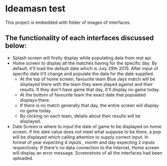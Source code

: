 # Ideamasn test 
This project is embedded with folder of images of interfaces.
## The functionality of each interfaces discussed below:
* Splash screen will firstly display while populating data from rest api. 
* Home screen to display all the matches having for the specific day. By default, it'll load the default date which is July 29th 2015. After input of specific date it'll change and populate the data for the date supplied.
  * At the top of home screen, favourite team Blue Jays match will be displayed there with the team they were played against and their results. If they don't have game that day, It'll display no game today. 
  * At the bottom of favourite team the exact date that populated displays there. 
  * If there is no match generally that day, the entire screen will display no game today.
  * By clicking on each team, details about their results will be displayed. 
* Date Screen is where to input the date of game to be displayed on home screen. If the date value does not meet what suppose to be there, a pop will be displayed which calling attention to supply correct input. In format of year expecting 4 inputs , month and day expecting 2 inputs respectively.
If there's no data connection to the Internet, Home screen will display an error message. 
Screenshots of all the interfaces had been uploaded.
